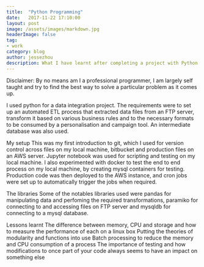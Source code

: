 ```yaml
---
title:  "Python Programming"
date:   2017-11-22 17:10:00
layout: post
image: /assets/images/markdown.jpg
headerImage: false
tag:
- work
category: blog
author: jessezhou
description: What I have learnt after completing a project with Python
---
```



Disclaimer: By no means am I a professional programmer, I am largely self taught and try to find the best way to solve a particular problem as it comes up.

I used python for a data integration project. The requirements were to set up an automated ETL process that extracted data files from an FTP server, transform it based on various business rules and to the necessary formats to be consumed by a personalisation and campaign tool. An intermediate database was also used.

My setup
This was my first introduction to git, which I used for version control across files on my local machine, bitbucket and production files on an AWS server. Jupyter notebook was used for scripting and testing on my local machine. I also experimented with docker to test the end to end process on my local machine, by creating mysql containers for testing. Production code was then deployed to the AWS instance, and cron jobs were set up to automatically trigger the jobs when required.

The libraries
Some of the notables libraries used were pandas for manipulating data and perfoming the required transformations, paramiko for connecting to and accessing files on FTP server and mysqldb for connecting to a mysql database.

Lessons learnt
The difference between memory, CPU and storage and how to measure the performance of each on a linux box
Putting the theories of modularity and functions into use
Batch processing to reduce the memory and CPU consumption of a process
The importance of testing and how modifications to once part of your code always seems to have an impact on something else
